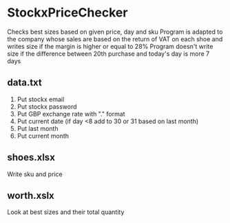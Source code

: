 # StockxPriceChecker
Checks best sizes based on given price, day and sku
Program is adapted to the company whose sales are based on the return of VAT on each shoe and writes size if the margin is higher or equal to 28%
Program doesn't write size if the difference between 20th purchase and today's day is more 7 days

## data.txt
1. Put stockx email
2. Put stockx password
3. Put GBP exchange rate with "." format
4. Put current date (if day <8 add to 30 or 31 based on last month)
6. Put last month
6. Put current month

## shoes.xlsx
Write sku and price

## worth.xslx
Look at best sizes and their total quantity
